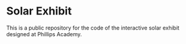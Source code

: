 # Solar Exhibit

This is a public repository for the code of the interactive solar exhibit designed at Phillips Academy. 


